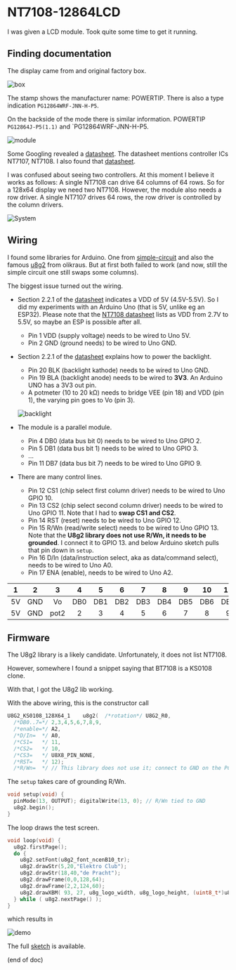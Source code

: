 # NT7108-12864LCD

I was given a LCD module.
Took quite some time to get it running.


## Finding documentation

The display came from and original factory box.

![box](box.jpg)

The stamp shows the manufacturer name: POWERTIP.
There is also a type indication `PG12864WRF-JNN-H-P5`.

On the backside of the mode there is similar information.
POWERTIP `PG12864J-P5(1.1)` and `PG12864WRF-JNN-H-P5.

![module](module.jpg)

Some Googling revealed a [datasheet](PG12864WRF-JCNHP5Q.pdf).
The datasheet mentions controller ICs NT7107, NT7108.
I also found that [datasheet](nt7108.pdf).

I was confused about seeing two controllers.
At this moment I believe it works as follows:
A single NT7108 can drive 64 columns of 64 rows.
So for a 128x64 display we need two NT7108.
However, the module also needs a row driver.
A single NT7107 drives 64 rows,
the row driver is controlled by the column drivers.

![System](system.png)


## Wiring

I found some libraries for Arduino. 
One from [simple-circuit](https://simple-circuit.com/interfacing-arduino-with-ks0108-glcd-graphics-display-128x64-pixel/)
and also the famous [u8g2](https://github.com/olikraus/u8g2) from olikraus.
But at first both failed to work (and now, still the simple circuit one still swaps some columns).

The biggest issue turned out the wiring.
- Section 2.2.1 of the [datasheet](PG12864WRF-JCNHP5Q.pdf) indicates a VDD of 5V (4.5V-5.5V).
  So I did my experiments with an Arduino Uno (that is 5V, unlike eg an ESP32).
  Please note that the [NT7108 datasheet](nt7108.pdf) lists as VDD from 2.7V to 5.5V,
  so maybe an ESP is possible after all.
   - Pin 1 VDD (supply voltage) needs to be wired to Uno 5V.
   - Pin 2 GND (ground needs) to be wired to Uno GND.

- Section 2.2.1 of the [datasheet](PG12864WRF-JCNHP5Q.pdf) explains how to power
  the backlight.
  - Pin 20 BLK (backlight kathode) needs to be wired to Uno GND.
  - Pin 19 BLA (backlight anode) needs to be wired to **3V3**. An Arduino UNO has a 3V3 out pin.
  - A potmeter (10 to 20 kΩ) needs to bridge VEE (pin 18) and VDD (pin 1), the varying pin goes to Vo (pin 3).

  ![backlight](backlight.png)

- The module is a parallel module.
  - Pin 4 DB0 (data bus bit 0) needs to be wired to Uno GPIO 2. 
  - Pin 5 DB1 (data bus bit 1) needs to be wired to Uno GPIO 3. 
  - ...
  - Pin 11 DB7 (data bus bit 7) needs to be wired to Uno GPIO 9. 
  
- There are many control lines.
  - Pin 12 CS1 (chip select first column driver) needs to be wired to Uno GPIO 10. 
  - Pin 13 CS2 (chip select second column driver) needs to be wired to Uno GPIO 11. 
    Note that I had to **swap CS1 and CS2**.
  - Pin 14 RST (reset) needs to be wired to Uno GPIO 12. 
  - Pin 15 R/Wn (read/write select) needs to be wired to Uno GPIO 13. 
    Note that the **U8g2 library does not use R/Wn, it needs to be grounded**.
    I connect it to GPIO 13. and below Arduino sketch pulls that pin down in `setup`.
  - Pin 16 D/In (data/instruction select, aka as data/command select), needs to be wired to Uno A0.  
  - Pin 17 ENA (enable), needs to be wired to Uno A2.  

|  1 |  2 |  3 |  4 |  5 |  6 |  7 |  8 |  9 | 10 | 11 | 12 | 13 | 14 | 15 | 16 | 17 | 18 | 19 | 20 |
|:--:|:--:|:--:|:--:|:--:|:--:|:--:|:--:|:--:|:--:|:--:|:--:|:--:|:--:|:--:|:--:|:--:|:--:|:--:|:--:|
| 5V |GND | Vo |DB0 |DB1 |DB2 |DB3 |DB4 |DB5 |DB6 |DB7 |CS1 |CS2 |RST |R/Wn|D/In|ENA |Vee |BLA |BLK |
| 5V |GND |pot2|  2 |  3 |  4 |  5 |  6 |  7 |  8 |  9 | 10 | 11 | 12 | 13 | A0 | A1 |pot1|3V3 |GND |  


## Firmware

The U8g2 library is a likely candidate.
Unfortunately, it does not list NT7108.

However, somewhere I found a snippet saying that BT7108 is a KS0108 clone.

With that, I got the U8g2 lib working.

With the above wiring, this is the constructor call
```cpp
U8G2_KS0108_128X64_1    u8g2(  /*rotation*/ U8G2_R0,        
  /*DB0..7=*/ 2,3,4,5,6,7,8,9, 
  /*enable=*/ A2, 
  /*D/In=  */ A0, 
  /*CS1=   */ 11, 
  /*CS2=   */ 10, 
  /*CS3=   */ U8X8_PIN_NONE, 
  /*RST=   */ 12);   
  /*R/Wn=  */ // This library does not use it; connect to GND on the PCB!
```

The `setup` takes care of grounding R/Wn.

```cpp
void setup(void) {
  pinMode(13, OUTPUT); digitalWrite(13, 0); // R/Wn tied to GND
  u8g2.begin();  
}
```

The loop draws the test screen.

```cpp
void loop(void) {
  u8g2.firstPage();
  do {
    u8g2.setFont(u8g2_font_ncenB10_tr);
    u8g2.drawStr(5,20,"Elektro Club");
    u8g2.drawStr(18,40,"de Pracht");
    u8g2.drawFrame(0,0,128,64);
    u8g2.drawFrame(2,2,124,60);
    u8g2.drawXBM( 93, 27, u8g_logo_width, u8g_logo_height, (uint8_t*)u8g_logo_bits);
  } while ( u8g2.nextPage() );
}
```

which results in

![demo](demo.jpg)

The full [sketch](demo) is available.

(end of doc)



